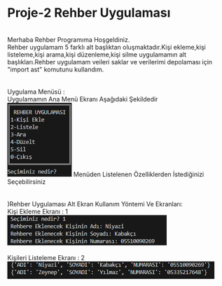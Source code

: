 # Proje-2 Rehber Uygulaması
<br>
Merhaba Rehber Programıma Hoşgeldiniz.
<br>
Rehber uygulamam 5 farklı alt başlıktan oluşmaktadır.Kişi ekleme,kişi listeleme,kişi arama,kişi düzenleme,kişi silme uygulamamın alt başlıkları.Rehber uygulamam veileri saklar ve verilerimi depolaması için "import ast" komutunu kullandım.
<br>
<br>
<br>
Uygulama Menüsü :
<br>
Uygulamamın Ana Menü Ekranı Aşağıdaki Şekildedir
<br>
<img src="Menü Seçenekl Ekranı.png" alt="Örnek Resim"/>
Menüden Listelenen Özelliklerden İstediğinizi Seçebilirsiniz
<br>
<br>
<br>
)Rehber Uygulaması Alt Ekran Kullanım Yöntemi Ve Ekranları:
<br>
Kişi Ekleme Ekranı  :  1 
<br>
<img src="Rehber Ekleme Seçeneği Ekranı.png" alt="Örnek Resim"/>
<br>
<br>
Kişileri Listeleme Ekranı : 2
<br>
<img src="Kişi Listeleme Ekranı.png" alt="Örnek Resim"/>